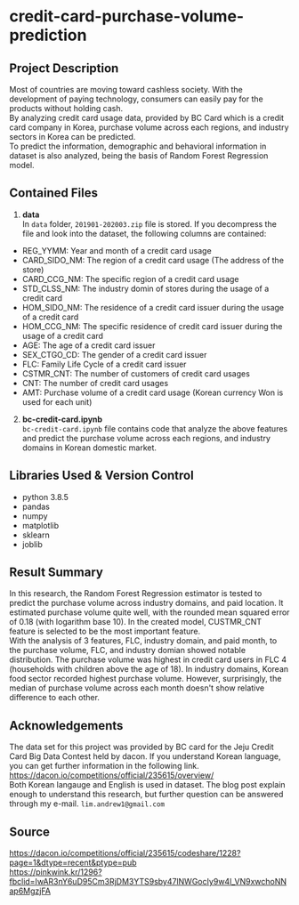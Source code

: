 # credit-card-purchase-volume-prediction
## Project Description  
Most of countries are moving toward cashless society. With the development of paying technology, consumers can easily pay for the products without holding cash.  
By analyzing credit card usage data, provided by BC Card which is a credit card company in Korea, purchase volume across each regions, and industry sectors in Korea can be predicted.  
To predict the information, demographic and behavioral information in dataset is also analyzed, being the basis of Random Forest Regression model.  
  
  
## Contained Files  
1. **data**  
In `data` folder, `201901-202003.zip` file is stored. If you decompress the file and look into the dataset, the following columns are contained:  
  - REG_YYMM: Year and month of a credit card usage  
  - CARD_SIDO_NM: The region of a credit card usage (The address of the store)  
  - CARD_CCG_NM: The specific region of a credit card usage  
  - STD_CLSS_NM: The industry domin of stores during the usage of a credit card  
  - HOM_SIDO_NM: The residence of a credit card issuer during the usage of a credit card  
  - HOM_CCG_NM: The specific residence of credit card issuer during the usage of a credit card  
  - AGE: The age of a credit card issuer  
  - SEX_CTGO_CD: The gender of a credit card issuer  
  - FLC: Family Life Cycle of a credit card issuer  
  - CSTMR_CNT: The number of customers of credit card usages  
  - CNT: The number of credit card usages  
  - AMT: Purchase volume of a credit card usage (Korean currency Won is used for each unit)  
2. **bc-credit-card.ipynb**  
`bc-credit-card.ipynb` file contains code that analyze the above features and predict the purchase volume across each regions, and industry domains in Korean domestic market.
    
  
## Libraries Used & Version Control  
  - python 3.8.5  
  - pandas  
  - numpy  
  - matplotlib  
  - sklearn  
  - joblib  
  
  
## Result Summary  
In this research, the Random Forest Regression estimator is tested to predict the purchase volume across industry domains, and paid location. It estimated purchase volume quite well, with the rounded mean squared error of 0.18 (with logarithm base 10). In the created model, CUSTMR_CNT feature is selected to be the most important feature.  
With the analysis of 3 features, FLC, industry domain, and paid month, to the purchase volume, FLC, and industry domian showed notable distribution. The purchase volume was highest in credit card users in FLC 4 (households with children above the age of 18). In industry domains, Korean food sector recorded highest purchase volume. However, surprisingly, the median of purchase volume across each month doesn't show relative difference to each other.  
  
  
## Acknowledgements  
The data set for this project was provided by BC card for the Jeju Credit Card Big Data Contest held by dacon. If you understand Korean language, you can get further information in the following link. https://dacon.io/competitions/official/235615/overview/  
Both Korean langauge and English is used in dataset. The blog post explain enough to understand this research, but further question can be answered through my e-mail. `lim.andrew1@gmail.com`  


## Source
https://dacon.io/competitions/official/235615/codeshare/1228?page=1&dtype=recent&ptype=pub  
https://pinkwink.kr/1296?fbclid=IwAR3nY6uD95Cm3RjDM3YTS9sby47lNWGocIy9w4l_VN9xwchoNNap6MgzjFA  
